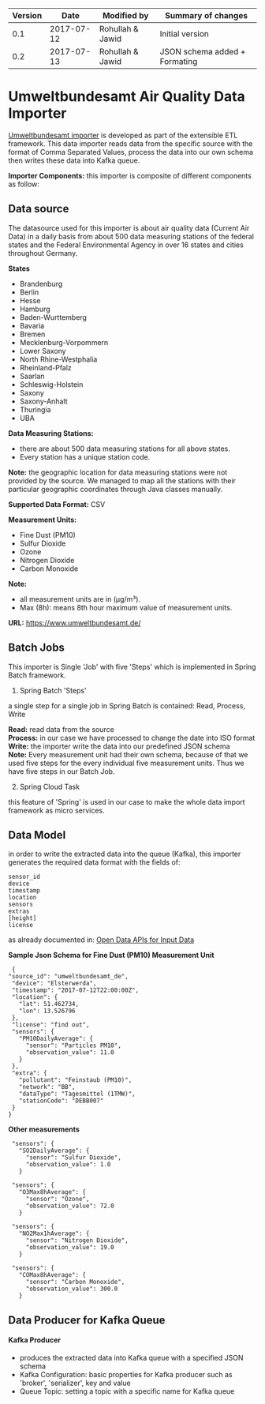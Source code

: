 |Version|Date|Modified by|Summary of changes|
|-------|----|-----------|------------------|
|0.1    | 2017-07-12 | Rohullah & Jawid | Initial version|
|0.2    | 2017-07-13 | Rohullah & Jawid | JSON schema added + Formating|

# Umweltbundesamt Air Quality Data Importer
[Umweltbundesamt importer](https://github.com/OpenData-tu/UmweltbundesamtDeAirQualityImporter) is developed as part of the extensible ETL framework. This data importer reads data from the specific source with the format of Comma Separated Values, process the data into our own schema then writes these data into Kafka queue.

**Importer Components:** this importer is composite of different components as follow:

## Data source
The datasource used for this importer is about air quality data (Current Air Data) in a daily basis from about 500 data measuring stations of the federal states and the Federal Environmental Agency in over 16 states and cities throughout Germany.

**States**
- Brandenburg
- Berlin
- Hesse
- Hamburg
- Baden-Wurttemberg
- Bavaria
- Bremen
- Mecklenburg-Vorpommern
- Lower Saxony
- North Rhine-Westphalia
- Rheinland-Pfalz
- Saarlan
- Schleswig-Holstein
- Saxony
- Saxony-Anhalt
- Thuringia
- UBA

**Data Measuring Stations:**
- there are about 500 data measuring stations for all above states.
- Every station has a unique station code. <br>

**Note:** the geographic location for data measuring stations were not provided by the source. We managed to map all the stations with their particular geographic coordinates through Java classes manually.

**Supported Data Format:** CSV <br>

**Measurement Units:**
- Fine Dust (PM10)
- Sulfur Dioxide
- Ozone
- Nitrogen Dioxide
- Carbon Monoxide

**Note:**
- all measurement units are in (µg/m³).
- Max (8h): means 8th hour maximum value of measurement units. <br>

**URL:** https://www.umweltbundesamt.de/


## Batch Jobs
This importer is Single 'Job' with five 'Steps' which is implemented in Spring Batch framework.

1. Spring Batch 'Steps'

a single step for a single job in Spring Batch is contained: Read, Process, Write <br>

**Read:** read data from the source <br>
**Process:** in our case we have processed to change the date into ISO format <br>
**Write:** the importer write the data into our predefined JSON schema <br>
**Note:** Every measurement unit had their own schema, because of that we used five steps for the every individual five measurement units. Thus we have five steps in our Batch Job. <br>

2. Spring Cloud Task

this feature of 'Spring' is used in our case to make the whole data import framework as micro services.

## Data Model
in order to write the extracted data into the queue (Kafka), this importer generates the required data format with the fields of: <br>
```
sensor_id
device
timestamp
location
sensors
extras
[height]
license
```
as already documented in: [Open Data APIs for Input Data](https://github.com/OpenData-tu/documentation/wiki/Open-Data-APIs-for-Input-Data)

**Sample Json Schema for Fine Dust (PM10) Measurement Unit**
```
 {
"source_id": "umweltbundesamt_de",
 "device": "Elsterwerda",
 "timestamp": "2017-07-12T22:00:00Z",
 "location": {
   "lat": 51.462734,
   "lon": 13.526796
 },
 "license": "find out",
 "sensors": {
   "PM10DailyAverage": {
     "sensor": "Particles PM10",
     "observation_value": 11.0
   }
 },
 "extra": {
   "pollutant": "Feinstaub (PM10)",
   "network": "BB",
   "dataType": "Tagesmittel (1TMW)",
   "stationCode": "DEBB007"
 }
}
```
**Other measurements**
```
 "sensors": {
   "SO2DailyAverage": {
     "sensor": "Sulfur Dioxide",
     "observation_value": 1.0
   }
```
```
 "sensors": {
   "O3Max8hAverage": {
     "sensor": "Ozone",
     "observation_value": 72.0
   }
```
```
 "sensors": {
   "NO2Max1hAverage": {
     "sensor": "Nitrogen Dioxide",
     "observation_value": 19.0
   }
```
```
 "sensors": {
   "COMax8hAverage": {
     "sensor": "Carbon Monoxide",
     "observation_value": 300.0
   }
```

## Data Producer for Kafka Queue
#### Kafka Producer

- produces the extracted data into Kafka queue with a specified JSON schema
- Kafka Configuration: basic properties for Kafka producer such as 'broker', 'serializer', key and value
- Queue Topic: setting a topic with a specific name for Kafka queue
